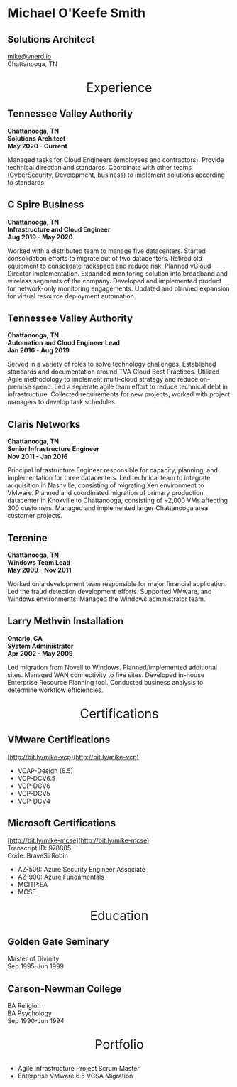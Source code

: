 # Michael O'Keefe Smith

## Solutions Architect

[mike@vnerd.io](mailto:mike@vnerd.io)  
Chattanooga, TN

<p align="center" style="font-size:2em;">Experience</p>

## Tennessee Valley Authority

**Chattanooga, TN**  
**Solutions Architect**  
**May 2020 - Current**

Managed tasks for Cloud Engineers (employees and contractors). Provide technical direction and standards. Coordinate with other teams (CyberSecurity, Development, business) to implement solutions according to standards. 

## C Spire Business

**Chattanooga, TN**  
**Infrastructure and Cloud Engineer**  
**Aug 2019 - May 2020**

Worked with a distributed team to manage five datacenters. Started consolidation efforts to migrate out of two datacenters. Retired old equipment to consolidate rackspace and reduce risk. Planned vCloud Director implementation. Expanded monitoring solution into broadband and wireless segments of the company. Developed and implemented product for network-only monitoring engagements. Updated and planned expansion for virtual resource deployment automation.

## Tennessee Valley Authority

**Chattanooga, TN**  
**Automation and Cloud Engineer Lead**  
**Jan 2016 - Aug 2019**

Served in a variety of roles to solve technology challenges. Established standards and documentation around TVA Cloud Best Practices. Utilized Agile methodology to implement multi-cloud strategy and reduce on-premise spend. Led a seperate agile team effort to reduce technical debt in infrastructure. Collected requirements for new projects, worked with project managers to develop task schedules.

## Claris Networks

**Chattanooga, TN**  
**Senior Infrastructure Engineer**  
**Nov 2011 - Jan 2016**

Principal Infrastructure Engineer responsible for capacity, planning, and implementation for three datacenters. Led technical team to integrate acquisition in Nashville, consisting of migrating Xen environment to VMware. Planned and coordinated migration of primary production datacenter in Knoxville to Chattanooga, consisting of ~2,000 VMs affecting 300 customers. Managed and implemented larger Chattanooga area customer projects.

## Terenine

**Chattanooga, TN**  
**Windows Team Lead**  
**May 2009 - Nov 2011**

Worked on a development team responsible for major financial application. Led the fraud detection development efforts. Supported VMware, and Windows environments. Managed the Windows administrator team.

## Larry Methvin Installation

**Ontario, CA**  
**System Administrator**  
**Apr 2002 - May 2009**

Led migration from Novell to Windows. Planned/implemented additional sites. Managed WAN connectivity to five sites. Developed in-house Enterprise Resource Planning tool. Conducted business analysis to determine workflow efficiencies.

<p align="center" style="font-size:2em;">Certifications</p>

## VMware Certifications
 
[http://bit.ly/mike-vcp](http://bit.ly/mike-vcp)

- VCAP-Design (6.5)
- VCP-DCV6.5
- VCP-DCV6
- VCP-DCV5
- VCP-DCV4

## Microsoft Certifications

[http://bit.ly/mike-mcse](http://bit.ly/mike-mcse)  
Transcript ID: 978805  
Code: BraveSirRobin

- AZ-500: Azure Security Engineer Associate
- AZ-900: Azure Fundamentals
- MCITP:EA
- MCSE

<p align="center" style="font-size:2em;">Education</p>

## Golden Gate Seminary

Master of Divinity  
Sep 1995-Jun 1999

## Carson-Newman College

BA Religion  
BA Psychology  
Sep 1990-Jun 1994

<p align="center" style="font-size:2em;">Portfolio</p>

- Agile Infrastructure Project Scrum Master
- Enterprise VMware 6.5 VCSA Migration
